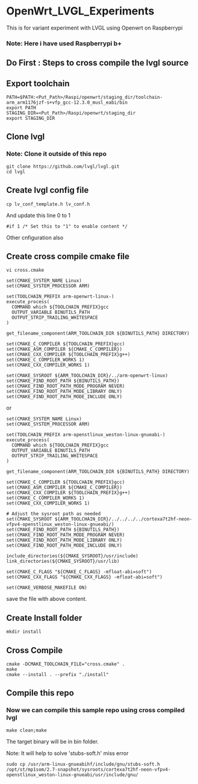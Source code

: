 # OpenWrt_LVGL_Experiments
This is for variant experiment with LVGL using Openwrt on Raspberrypi
### Note: Here i have used Raspberrypi b+ ###

## Do First : Steps to cross compile the lvgl source ##
## Export toolchain ##
```
PATH=$PATH:<Put_Path>/Raspi/openwrt/staging_dir/toolchain-arm_arm1176jzf-s+vfp_gcc-12.3.0_musl_eabi/bin
export PATH
STAGING_DIR=<Put_Path>/Raspi/openwrt/staging_dir
export STAGING_DIR
```

## Clone lvgl ##
### Note: Clone it outside of this repo ###
```
git clone https://github.com/lvgl/lvgl.git
cd lvgl
```

## Create lvgl config file ##
```
cp lv_conf_template.h lv_conf.h
```
And update this line 0 to 1
```
#if 1 /* Set this to "1" to enable content */
```
Other cnfiguration also


## Create cross compile cmake file ##
```
vi cross.cmake
```

```
set(CMAKE_SYSTEM_NAME Linux)
set(CMAKE_SYSTEM_PROCESSOR ARM)

set(TOOLCHAIN_PREFIX arm-openwrt-linux-)
execute_process(
  COMMAND which ${TOOLCHAIN_PREFIX}gcc
  OUTPUT_VARIABLE BINUTILS_PATH
  OUTPUT_STRIP_TRAILING_WHITESPACE
)

get_filename_component(ARM_TOOLCHAIN_DIR ${BINUTILS_PATH} DIRECTORY)

set(CMAKE_C_COMPILER ${TOOLCHAIN_PREFIX}gcc)
set(CMAKE_ASM_COMPILER ${CMAKE_C_COMPILER})
set(CMAKE_CXX_COMPILER ${TOOLCHAIN_PREFIX}g++)
set(CMAKE_C_COMPILER_WORKS 1)
set(CMAKE_CXX_COMPILER_WORKS 1)

set(CMAKE_SYSROOT ${ARM_TOOLCHAIN_DIR}/../arm-openwrt-linux)
set(CMAKE_FIND_ROOT_PATH ${BINUTILS_PATH})
set(CMAKE_FIND_ROOT_PATH_MODE_PROGRAM NEVER)
set(CMAKE_FIND_ROOT_PATH_MODE_LIBRARY ONLY)
set(CMAKE_FIND_ROOT_PATH_MODE_INCLUDE ONLY)
```
or

```
set(CMAKE_SYSTEM_NAME Linux)
set(CMAKE_SYSTEM_PROCESSOR ARM)

set(TOOLCHAIN_PREFIX arm-openstlinux_weston-linux-gnueabi-)
execute_process(
  COMMAND which ${TOOLCHAIN_PREFIX}gcc
  OUTPUT_VARIABLE BINUTILS_PATH
  OUTPUT_STRIP_TRAILING_WHITESPACE
)

get_filename_component(ARM_TOOLCHAIN_DIR ${BINUTILS_PATH} DIRECTORY)

set(CMAKE_C_COMPILER ${TOOLCHAIN_PREFIX}gcc)
set(CMAKE_ASM_COMPILER ${CMAKE_C_COMPILER})
set(CMAKE_CXX_COMPILER ${TOOLCHAIN_PREFIX}g++)
set(CMAKE_C_COMPILER_WORKS 1)
set(CMAKE_CXX_COMPILER_WORKS 1)

# Adjust the sysroot path as needed
set(CMAKE_SYSROOT ${ARM_TOOLCHAIN_DIR}/../../../../cortexa7t2hf-neon-vfpv4-openstlinux_weston-linux-gnueabi/)
set(CMAKE_FIND_ROOT_PATH ${BINUTILS_PATH})
set(CMAKE_FIND_ROOT_PATH_MODE_PROGRAM NEVER)
set(CMAKE_FIND_ROOT_PATH_MODE_LIBRARY ONLY)
set(CMAKE_FIND_ROOT_PATH_MODE_INCLUDE ONLY)

include_directories(${CMAKE_SYSROOT}/usr/include)
link_directories(${CMAKE_SYSROOT}/usr/lib)

set(CMAKE_C_FLAGS "${CMAKE_C_FLAGS} -mfloat-abi=soft")
set(CMAKE_CXX_FLAGS "${CMAKE_CXX_FLAGS} -mfloat-abi=soft")

set(CMAKE_VERBOSE_MAKEFILE ON)
```
save the file with above content.

## Create Install folder ##
```
mkdir install
```

## Cross Compile ##
```
cmake -DCMAKE_TOOLCHAIN_FILE="cross.cmake" .
make
cmake --install . --prefix "./install"
```

## Compile this repo ##
### Now we can compile this sample repo using cross compiled lvgl ###

```
make clean;make
```
The target binary will be in bin folder.

Note: It will help to solve 'stubs-soft.h' miss error
```
sudo cp /usr/arm-linux-gnueabihf/include/gnu/stubs-soft.h /opt/st/mp1som/2.7-snapshot/sysroots/cortexa7t2hf-neon-vfpv4-openstlinux_weston-linux-gnueabi/usr/include/gnu/
```
